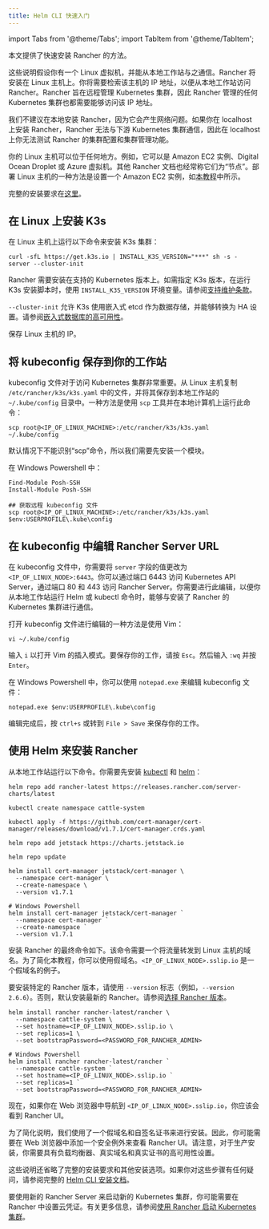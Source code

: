 ```yaml
---
title: Helm CLI 快速入门
---
```


import Tabs from '@theme/Tabs';
import TabItem from '@theme/TabItem';

本文提供了快速安装 Rancher 的方法。

这些说明假设你有一个 Linux 虚拟机，并能从本地工作站与之通信。Rancher 将安装在 Linux 主机上。你将需要检索该主机的 IP 地址，以便从本地工作站访问 Rancher。Rancher 旨在远程管理 Kubernetes 集群，因此 Rancher 管理的任何 Kubernetes 集群也都需要能够访问该 IP 地址。

我们不建议在本地安装 Rancher，因为它会产生网络问题。如果你在 localhost 上安装 Rancher，Rancher 无法与下游 Kubernetes 集群通信，因此在 localhost 上你无法测试 Rancher 的集群配置和集群管理功能。

你的 Linux 主机可以位于任何地方。例如，它可以是 Amazon EC2 实例、Digital Ocean Droplet 或 Azure 虚拟机。其他 Rancher 文档也经常称它们为“节点”。部署 Linux 主机的一种方法是设置一个 Amazon EC2 实例，如[本教程](../../../how-to-guides/new-user-guides/infrastructure-setup/nodes-in-amazon-ec2.md)中所示。

完整的安装要求在[这里](../../../pages-for-subheaders/installation-requirements.md)。


## 在 Linux 上安装 K3s

在 Linux 主机上运行以下命令来安装 K3s 集群：

```
curl -sfL https://get.k3s.io | INSTALL_K3S_VERSION="***" sh -s - server --cluster-init
```

Rancher 需要安装在支持的 Kubernetes 版本上。如需指定 K3s 版本，在运行 K3s 安装脚本时，使用 `INSTALL_K3S_VERSION` 环境变量。请参阅[支持维护条款](https://rancher.com/support-maintenance-terms/)。

`--cluster-init` 允许 K3s 使用嵌入式 etcd 作为数据存储，并能够转换为 HA 设置。请参阅[嵌入式数据库的高可用性](https://rancher.com/docs/k3s/latest/en/installation/ha-embedded/)。

保存 Linux 主机的 IP。

## 将 kubeconfig 保存到你的工作站

kubeconfig 文件对于访问 Kubernetes 集群非常重要。从 Linux 主机复制 `/etc/rancher/k3s/k3s.yaml` 中的文件，并将其保存到本地工作站的 `~/.kube/config` 目录中。一种方法是使用 `scp` 工具并在本地计算机上运行此命令：

<Tabs>
<TabItem value="Mac 和 Linux">

```
scp root@<IP_OF_LINUX_MACHINE>:/etc/rancher/k3s/k3s.yaml ~/.kube/config
```

</TabItem>
<TabItem value="Windows">

默认情况下不能识别“scp”命令，所以我们需要先安装一个模块。

在 Windows Powershell 中：

```
Find-Module Posh-SSH
Install-Module Posh-SSH

## 获取远程 kubeconfig 文件
scp root@<IP_OF_LINUX_MACHINE>:/etc/rancher/k3s/k3s.yaml $env:USERPROFILE\.kube\config
```

</TabItem>
</Tabs>

## 在 kubeconfig 中编辑 Rancher Server URL

在 kubeconfig 文件中，你需要将 `server` 字段的值更改为 `<IP_OF_LINUX_NODE>:6443`。你可以通过端口 6443 访问 Kubernetes API Server，通过端口 80 和 443 访问 Rancher Server。你需要进行此编辑，以便你从本地工作站运行 Helm 或 kubectl 命令时，能够与安装了 Rancher 的 Kubernetes 集群进行通信。

<Tabs>
<TabItem value="Mac 和 Linux">

打开 kubeconfig 文件进行编辑的一种方法是使用 Vim：

```
vi ~/.kube/config
```

输入 `i` 以打开 Vim 的插入模式。要保存你的工作，请按 `Esc`。然后输入 `:wq` 并按 `Enter`。


</TabItem>
<TabItem value="Windows">

在 Windows Powershell 中，你可以使用 `notepad.exe` 来编辑 kubeconfig 文件：

```
notepad.exe $env:USERPROFILE\.kube\config
```

编辑完成后，按 `ctrl+s` 或转到 `File > Save` 来保存你的工作。

</TabItem>
</Tabs>

## 使用 Helm 来安装 Rancher

从本地工作站运行以下命令。你需要先安装 [kubectl](https://kubernetes.io/docs/tasks/tools/#kubectl) 和 [helm](https://helm.sh/docs/intro/install/)：

```
helm repo add rancher-latest https://releases.rancher.com/server-charts/latest

kubectl create namespace cattle-system

kubectl apply -f https://github.com/cert-manager/cert-manager/releases/download/v1.7.1/cert-manager.crds.yaml

helm repo add jetstack https://charts.jetstack.io

helm repo update

helm install cert-manager jetstack/cert-manager \
  --namespace cert-manager \
  --create-namespace \
  --version v1.7.1

# Windows Powershell
helm install cert-manager jetstack/cert-manager `
  --namespace cert-manager `
  --create-namespace `
  --version v1.7.1
```

安装 Rancher 的最终命令如下。该命令需要一个将流量转发到 Linux 主机的域名。为了简化本教程，你可以使用假域名。`<IP_OF_LINUX_NODE>.sslip.io` 是一个假域名的例子。

要安装特定的 Rancher 版本，请使用 `--version` 标志（例如，`--version 2.6.6`）。否则，默认安装最新的 Rancher。请参阅[选择 Rancher 版本](../../installation-and-upgrade/resources/choose-a-rancher-version.md)。

```
helm install rancher rancher-latest/rancher \
  --namespace cattle-system \
  --set hostname=<IP_OF_LINUX_NODE>.sslip.io \
  --set replicas=1 \
  --set bootstrapPassword=<PASSWORD_FOR_RANCHER_ADMIN>

# Windows Powershell
helm install rancher rancher-latest/rancher `
  --namespace cattle-system `
  --set hostname=<IP_OF_LINUX_NODE>.sslip.io `
  --set replicas=1 `
  --set bootstrapPassword=<PASSWORD_FOR_RANCHER_ADMIN>
```

现在，如果你在 Web 浏览器中导航到 `<IP_OF_LINUX_NODE>.sslip.io`，你应该会看到 Rancher UI。

为了简化说明，我们使用了一个假域名和自签名证书来进行安装。因此，你可能需要在 Web 浏览器中添加一个安全例外来查看 Rancher UI。请注意，对于生产安装，你需要具有负载均衡器、真实域名和真实证书的高可用性设置。

这些说明还省略了完整的安装要求和其他安装选项。如果你对这些步骤有任何疑问，请参阅完整的 [Helm CLI 安装文档](../../../pages-for-subheaders/install-upgrade-on-a-kubernetes-cluster.md)。

要使用新的 Rancher Server 来启动新的 Kubernetes 集群，你可能需要在 Rancher 中设置云凭证。有关更多信息，请参阅[使用 Rancher 启动 Kubernetes 集群](../../../pages-for-subheaders/launch-kubernetes-with-rancher.md)。

